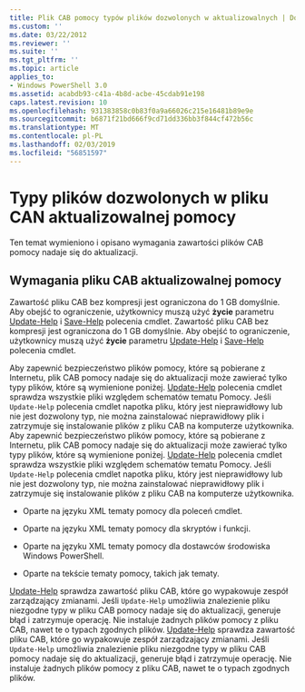 ```yaml
---
title: Plik CAB pomocy typów plików dozwolonych w aktualizowalnych | Dokumentacja firmy Microsoft
ms.custom: ''
ms.date: 03/22/2012
ms.reviewer: ''
ms.suite: ''
ms.tgt_pltfrm: ''
ms.topic: article
applies_to:
- Windows PowerShell 3.0
ms.assetid: acabdb93-c41a-4b8d-acbe-45cdab91e198
caps.latest.revision: 10
ms.openlocfilehash: 931383858c0b83f0a9a66026c215e16481b89e9e
ms.sourcegitcommit: b6871f21bd666f9cd71dd336bb3f844cf472b56c
ms.translationtype: MT
ms.contentlocale: pl-PL
ms.lasthandoff: 02/03/2019
ms.locfileid: "56851597"
---
```

# <a name="file-types-permitted-in-an-updatable-help-cab-file"></a>Typy plików dozwolonych w pliku CAN aktualizowalnej pomocy

Ten temat wymieniono i opisano wymagania zawartości plików CAB pomocy nadaje się do aktualizacji.

## <a name="updatable-help-cab-file-requirements"></a>Wymagania pliku CAB aktualizowalnej pomocy

Zawartość pliku CAB bez kompresji jest ograniczona do 1 GB domyślnie. Aby obejść to ograniczenie, użytkownicy muszą użyć **życie** parametru [Update-Help](/powershell/module/Microsoft.PowerShell.Core/Update-Help) i [Save-Help](/powershell/module/Microsoft.PowerShell.Core/Save-Help) polecenia cmdlet.
Zawartość pliku CAB bez kompresji jest ograniczona do 1 GB domyślnie. Aby obejść to ograniczenie, użytkownicy muszą użyć **życie** parametru [Update-Help](/powershell/module/Microsoft.PowerShell.Core/Update-Help) i [Save-Help](/powershell/module/Microsoft.PowerShell.Core/Save-Help) polecenia cmdlet.

Aby zapewnić bezpieczeństwo plików pomocy, które są pobierane z Internetu, plik CAB pomocy nadaje się do aktualizacji może zawierać tylko typy plików, które są wymienione poniżej. [Update-Help](/powershell/module/Microsoft.PowerShell.Core/Update-Help) polecenia cmdlet sprawdza wszystkie pliki względem schematów tematu Pomocy. Jeśli `Update-Help` polecenia cmdlet napotka pliku, który jest nieprawidłowy lub nie jest dozwolony typ, nie można zainstalować nieprawidłowy plik i zatrzymuje się instalowanie plików z pliku CAB na komputerze użytkownika.
Aby zapewnić bezpieczeństwo plików pomocy, które są pobierane z Internetu, plik CAB pomocy nadaje się do aktualizacji może zawierać tylko typy plików, które są wymienione poniżej. [Update-Help](/powershell/module/Microsoft.PowerShell.Core/Update-Help) polecenia cmdlet sprawdza wszystkie pliki względem schematów tematu Pomocy. Jeśli `Update-Help` polecenia cmdlet napotka pliku, który jest nieprawidłowy lub nie jest dozwolony typ, nie można zainstalować nieprawidłowy plik i zatrzymuje się instalowanie plików z pliku CAB na komputerze użytkownika.

- Oparte na języku XML tematy pomocy dla poleceń cmdlet.

- Oparte na języku XML tematy pomocy dla skryptów i funkcji.

- Oparte na języku XML tematy pomocy dla dostawców środowiska Windows PowerShell.

- Oparte na tekście tematy pomocy, takich jak tematy.

[Update-Help](/powershell/module/Microsoft.PowerShell.Core/Update-Help) sprawdza zawartość pliku CAB, które go wypakowuje zespół zarządzający zmianami. Jeśli `Update-Help` umożliwia znalezienie pliku niezgodne typy w pliku CAB pomocy nadaje się do aktualizacji, generuje błąd i zatrzymuje operację. Nie instaluje żadnych plików pomocy z pliku CAB, nawet te o typach zgodnych plików.
[Update-Help](/powershell/module/Microsoft.PowerShell.Core/Update-Help) sprawdza zawartość pliku CAB, które go wypakowuje zespół zarządzający zmianami. Jeśli `Update-Help` umożliwia znalezienie pliku niezgodne typy w pliku CAB pomocy nadaje się do aktualizacji, generuje błąd i zatrzymuje operację. Nie instaluje żadnych plików pomocy z pliku CAB, nawet te o typach zgodnych plików.